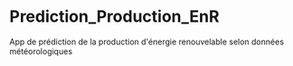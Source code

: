 # Prediction_Production_EnR
App de prédiction de la production d'énergie renouvelable selon données météorologiques
